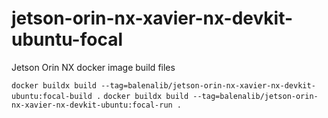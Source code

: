 # jetson-orin-nx-xavier-nx-devkit-ubuntu-focal
Jetson Orin NX docker image build files

`docker buildx build --tag=balenalib/jetson-orin-nx-xavier-nx-devkit-ubuntu:focal-build .`
`docker buildx build --tag=balenalib/jetson-orin-nx-xavier-nx-devkit-ubuntu:focal-run .`
